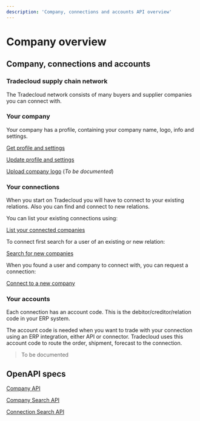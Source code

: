 ```yaml
---
description: 'Company, connections and accounts API overview'
---
```


# Company overview

## Company, connections and accounts

### Tradecloud supply chain network

The Tradecloud network consists of many buyers and supplier companies you can connect with.

### Your company

Your company has a profile, containing your company name, logo, info and settings.

[Get profile and settings](get.md)

[Update profile and settings](update.md)

[Upload company logo](overview.md) \(_To be documented_\)

### Your connections

When you start on Tradecloud you will have to connect to your existing relations. Also you can find and connect to new relations.

You can list your existing connections using:

[List your connected companies](list-connected-companies.md)

To connect first search for a user of an existing or new relation:

[Search for new companies](search-new-companies.md)

When you found a user and company to connect with, you can request a connection:

[Connect to a new company](connect-to-company.md)

### Your accounts

Each connection has an account code. This is the debitor/creditor/relation code in your ERP system.

The account code is needed when you want to trade with your connection using an ERP integration, either API or connector. Tradecloud uses this account code to route the order, shipment, forecast to the connection.

> To be documented

## OpenAPI specs

[Company API](https://swagger-ui.accp.tradecloud1.com/?url=https://api.accp.tradecloud1.com/v2/company/specs.yaml)

[Company Search API](https://swagger-ui.accp.tradecloud1.com/?url=https://api.accp.tradecloud1.com/v2/company-search/specs.yaml)

[Connection Search API](https://swagger-ui.accp.tradecloud1.com/?url=https://api.accp.tradecloud1.com/v2/connection-search/specs.yaml)

